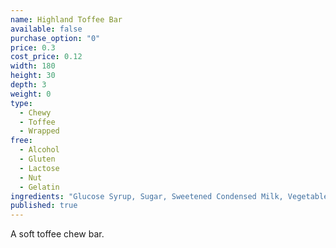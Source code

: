```yaml
---
name: Highland Toffee Bar
available: false
purchase_option: "0"
price: 0.3
cost_price: 0.12
width: 180
height: 30
depth: 3
weight: 0
type: 
  - Chewy
  - Toffee
  - Wrapped
free: 
  - Alcohol
  - Gluten
  - Lactose
  - Nut
  - Gelatin
ingredients: "Glucose Syrup, Sugar, Sweetened Condensed Milk, Vegetable Oil, Salt, Flavouring"
published: true
---
```

A soft toffee chew bar.